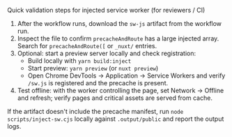 Quick validation steps for injected service worker (for reviewers / CI)

1) After the workflow runs, download the `sw-js` artifact from the workflow run.
2) Inspect the file to confirm `precacheAndRoute` has a large injected array. Search for `precacheAndRoute([` or `_nuxt/` entries.
3) Optional: start a preview server locally and check registration:
   - Build locally with `yarn build:inject`
   - Start preview: `yarn preview` (or `nuxt preview`)
   - Open Chrome DevTools -> Application -> Service Workers and verify `/sw.js` is registered and the precache is present.
4) Test offline: with the worker controlling the page, set Network -> Offline and refresh; verify pages and critical assets are served from cache.

If the artifact doesn't include the precache manifest, run `node scripts/inject-sw.cjs` locally against `.output/public` and report the output logs.
